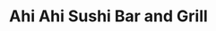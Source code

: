 ---
layout: place
title: "Ahi Ahi Sushi Bar and Grill"
permalink: /california/foothill-ranch/ahi-ahi-sushi-bar-and-grill.html
stateAbbr: CA
stateName: California
cityName: Foothill Ranch
seo:
  name: "Ahi Ahi Sushi Bar and Grill"
  type: Restaurant
  links: null
description: "Looking for sushi in Foothill Ranch, California? Check out Ahi Ahi Sushi Bar and Grill for a delightful Japanese dining experience. Enjoy a variety of sushi ..."
place_id: ChIJ48BuLeDp3IARRqab1Wuvfb4
photos:
  - name: >-
      places/ChIJ48BuLeDp3IARRqab1Wuvfb4/photos/AeeoHcIc1LW25LESVpD2jqrTQkkVVR-rvL9hIHoWdPA7zr2cN1LCqWANQ4dbfTwmJEIr9kj6vGBKCbLGhFjos9-aOO_4vfOkAsTESDyBcdg2GTnlPOuMJa_BVp55OC1AET251dvcgY_Q3YqoErwJqFOnzQSPYXNjc8HP1UE1gxoVRvL1Thy7nruhD4CmQgWl3T1NKo-7XOb0h69VcuXuVgYyDT4O2l-FDIOoGRfK5kBp3qRZptiRSXLlG3gs2ZQas4lUx9G7r0cJLmnTsiTQygBvDazHKia_1YedZqTB7hbcELUKDj34OIzLTH4IP9_7BCOovpGCbA5bMzWLIJUw72ClTUlXfBwB-wwO3hXSLRYYUQjp-s1ajzq6aTXjg276vbYlj0m3yqITRD1PRnu0-watck_onlGzvoEI9RcPKm7TuBhl616Z
    widthPx: 4000
    heightPx: 3000
    authorAttributions:
      - displayName: Nate Buell
        uri: https://maps.google.com/maps/contrib/109823510802950694424
        photoUri: >-
          https://lh3.googleusercontent.com/a-/ALV-UjUJVWgwWCSfHKYMrZzvINvvp2cottSFiXVbOW4Cg5bMV7tGPG8NNA=s100-p-k-no-mo
    flagContentUri: >-
      https://www.google.com/local/imagery/report/?cb_client=maps_api_places.places_api&image_key=!1e10!2sCIHM0ogKEICAgIDalrHBzQE&hl=en-US
    googleMapsUri: >-
      https://www.google.com/maps/place//data=!3m4!1e2!3m2!1sCIHM0ogKEICAgIDalrHBzQE!2e10!4m2!3m1!1s0x80dce9e02d6ec0e3:0xbe7daf6bd59ba646
  - name: >-
      places/ChIJ48BuLeDp3IARRqab1Wuvfb4/photos/AeeoHcKYvppOGUmcqvBn1i5yV-h5cJIym6HzLXoFYaGT1OKomRv2_QWrp_DkGsmfWWWe1d45lP1FVzhMnCUaJ5k60f5fEMaYx9m4q_9Y5Y2_iwuC2uzCDSu-ZVN-ZeRm7TjoUuc5NeVBxVDIN7-hCGZKkz-Q0mxQuvdXKGMzjDSKD-d0HZGLq8Qjr4tbWiQovRVbS0t_E0R22I-EFp7VcAlz-h1IGjnS4U0J785inyL5qxKbX3mdB6ANo3M1-fn2ILexW_TJaSDQvmCUEZ6Xp11ikc0e8jFBG1MMU6WUeP8OyShvgg
    widthPx: 957
    heightPx: 524
    authorAttributions:
      - displayName: Ahi Ahi Sushi Bar and Grill
        uri: https://maps.google.com/maps/contrib/106187875914487415533
        photoUri: >-
          https://lh3.googleusercontent.com/a-/ALV-UjUva4kZjgAojx_n77_s2H_6WPUJqNC8pLzGgXvSXwEwImM5ztk=s100-p-k-no-mo
    flagContentUri: >-
      https://www.google.com/local/imagery/report/?cb_client=maps_api_places.places_api&image_key=!1e10!2sAF1QipPauApGj4pssDAi6MM7wMiurLnRKKNbTvb_ixX_&hl=en-US
    googleMapsUri: >-
      https://www.google.com/maps/place//data=!3m4!1e2!3m2!1sAF1QipPauApGj4pssDAi6MM7wMiurLnRKKNbTvb_ixX_!2e10!4m2!3m1!1s0x80dce9e02d6ec0e3:0xbe7daf6bd59ba646
  - name: >-
      places/ChIJ48BuLeDp3IARRqab1Wuvfb4/photos/AeeoHcICObDbAbO699uTrx8p-LA2HE8rWJVtaMdw14uYZCFTvYgo8zySXDe7DKar9LGEEeB6px6eGX1x29dfx1Y148OMzG4o4KkTz8lXvUu3n4ij6RWRSbREJLxFz7dVgX01k-n-R2U-Iux8n0P48f25y2d6wiX7wsMXmrg8-BhRIz8AZvBhxBMVA-J6wYyID63dwrLCrpLPS8OWzMMe38DcH-8VwaT35jjcIeIzbhvRn1msMUXeHOHsAXFSpotZTJKQzpFjmYOe4r4YwaYTN3SBIVAXtf973_rbkyR8u_S5GKiFvw
    widthPx: 4032
    heightPx: 3024
    authorAttributions:
      - displayName: Ahi Ahi Sushi Bar and Grill
        uri: https://maps.google.com/maps/contrib/102849631606456701189
        photoUri: >-
          https://lh3.googleusercontent.com/a/ACg8ocL8tiTNK7bjt6BEVf76saTHPHBK5U8T73_GrDAqmJ2IjXDBRQ=s100-p-k-no-mo
    flagContentUri: >-
      https://www.google.com/local/imagery/report/?cb_client=maps_api_places.places_api&image_key=!1e10!2sAF1QipNE1KkKEUh7ZGq__Fa0Xa3OeMefdCjNS9vowW8m&hl=en-US
    googleMapsUri: >-
      https://www.google.com/maps/place//data=!3m4!1e2!3m2!1sAF1QipNE1KkKEUh7ZGq__Fa0Xa3OeMefdCjNS9vowW8m!2e10!4m2!3m1!1s0x80dce9e02d6ec0e3:0xbe7daf6bd59ba646
  - name: >-
      places/ChIJ48BuLeDp3IARRqab1Wuvfb4/photos/AeeoHcJl4tQlxO3m1Kgpkq098IVF6sOON-UKOwkjQvcjwhp6eEkNa9CBPNnst-c01d6kVeZUflxl0U_5XvNetLO-8-iUCE2H4c6iK8rWLEwEBi2McbP0gjx42_LYxecVKVzoHEOPQbucum8b9jjJLocB9NCuxuzliIh62amfQFBqItm_Y8VgFAQvaad4MYL3nHvkhrXnlM4dUZmfgFGzpdIKft9tMGtVW0RPsGRh8xpE-ixk6PY8KS_VZTxK7E09iQa7wOsbA-ap2dAH1Bk8A2303WTWY3sdM1KVThJFMUksMLlioESV5TnEku-fg776UoTypZAM2PqMhkp_Jft3RO6c66R4D42KL4CARGwzjWUO8b3GNLSWZwYpBAZ7bO5IRJ5zixJq0UHjiH75QVNs9wtVYrFdgqeIA2BT2b_94Tw7r7pVmWY
    widthPx: 4032
    heightPx: 2268
    authorAttributions:
      - displayName: Esther Palacios
        uri: https://maps.google.com/maps/contrib/102186433012945145523
        photoUri: >-
          https://lh3.googleusercontent.com/a-/ALV-UjXs67M7TovThFKkjXVvTFPLoHlM4tTkF-O86WMwZP3jrSYxXSc_YQ=s100-p-k-no-mo
    flagContentUri: >-
      https://www.google.com/local/imagery/report/?cb_client=maps_api_places.places_api&image_key=!1e10!2sCIHM0ogKEICAgIDm47712AE&hl=en-US
    googleMapsUri: >-
      https://www.google.com/maps/place//data=!3m4!1e2!3m2!1sCIHM0ogKEICAgIDm47712AE!2e10!4m2!3m1!1s0x80dce9e02d6ec0e3:0xbe7daf6bd59ba646
  - name: >-
      places/ChIJ48BuLeDp3IARRqab1Wuvfb4/photos/AeeoHcIj4hkbvxdi_RPmgZLgCBj0JWe6-ICzrTGssPqNcZH5ow_Wd_u8jki3kT3mbcjN0eVTmZRHtLcVIZpUwE-Jc0cKjqF48ng0qRn0VVsQAXqMTiwGB6_32U5OI-on5cam6UahdVFf6mgii1yVdJ1OIk5BOKY6mzsRQSjqi9d5wbCnxMwoPM3-5ugwrectOczYADlD9rjRPbm_By9cCq3Y0sxq5ySxKFoC8bNaGc64lIMlgT6pn7sYYXultOxxMRQXZ_kEYdmGk1gNATwJ4RUJ4fpTamIxKXjvVGn59FNhDNQNnGzzpIxLGzby3J7yt3Ff87MSJmrI33TUDH3EE_dgjUr7L1beKY4lZJoxEW8-edBT8mib4ywrRvLUnfr3_czVsMVhhkCX9MeoVFtxSd-QUYzSxEsRg8A2tsylLLQM6ltydZfcPOGGASlsM8qfCz6F
    widthPx: 3000
    heightPx: 4000
    authorAttributions:
      - displayName: Richard Bostwick (theOCkid65)
        uri: https://maps.google.com/maps/contrib/110338663474047815288
        photoUri: >-
          https://lh3.googleusercontent.com/a-/ALV-UjVflioTlSTFDmXmCP3DBL2jZAvRQVmUfLEKa-Tl8d3mK33-seS-Hw=s100-p-k-no-mo
    flagContentUri: >-
      https://www.google.com/local/imagery/report/?cb_client=maps_api_places.places_api&image_key=!1e10!2sCIABIhADydmY9iNXCWeebY4ACezv&hl=en-US
    googleMapsUri: >-
      https://www.google.com/maps/place//data=!3m4!1e2!3m2!1sCIABIhADydmY9iNXCWeebY4ACezv!2e10!4m2!3m1!1s0x80dce9e02d6ec0e3:0xbe7daf6bd59ba646
  - name: >-
      places/ChIJ48BuLeDp3IARRqab1Wuvfb4/photos/AeeoHcJT9E2ljEc6wEwxPDHIrGmpabAOBpjFwOdtKv9TQHFCzZNqP5Ku1RErUADrGSxSyOSVY442xBjqzK5P5Jen_XYwSTHtG8nEj8NEeDXDbHzpkRtGYTTuwE_Ngz9BySiRSJr_IUYd1kcMZLpJAZg1hdY4mbpN_4xZcBJ7OIBwphLQks9d_vW-J-hCpdMY81qLvX2YieDrxDKQrxURQ0TMkxorbhRQhnuQHQNjGANK4ocB4MsPYNZEym-nlIO44TDWXKh9xppgwif7nx1H9HD5nNJgKYtPQGc9df4OZzPHcdVCbnKkE-UTclYOp7TabRT9DcNI03YrrhbjsOvQ_hhWVBnkR4l82r4juSmw1ERQJclEKdS4jE5bTgLd2rP8sYuwLfywIY1t7TOAFYuLWUe2U5Q33q5ixa8TYPucsytF05mlUA
    widthPx: 4080
    heightPx: 3072
    authorAttributions:
      - displayName: Abe Li
        uri: https://maps.google.com/maps/contrib/102423513259919606187
        photoUri: >-
          https://lh3.googleusercontent.com/a-/ALV-UjVRkC0l8lq3jJEjxsIMnnzgFkoX3up4FGNKAkUm5GbFHiQSZj4jIw=s100-p-k-no-mo
    flagContentUri: >-
      https://www.google.com/local/imagery/report/?cb_client=maps_api_places.places_api&image_key=!1e10!2sCIHM0ogKEICAgICJ0oTkWw&hl=en-US
    googleMapsUri: >-
      https://www.google.com/maps/place//data=!3m4!1e2!3m2!1sCIHM0ogKEICAgICJ0oTkWw!2e10!4m2!3m1!1s0x80dce9e02d6ec0e3:0xbe7daf6bd59ba646
  - name: >-
      places/ChIJ48BuLeDp3IARRqab1Wuvfb4/photos/AeeoHcJ2PbjhGXIDnQGC38Rq8sqTxFejYHw2LDXRryMy0IbBozwk-PKP7pxO-gClQv9ONl8UMLBHj-CVM4FhtAJuVFmP4Sp7cUT5yGZVSX5SlEb8o0O2s7ZjZ1bvtNZ7nVuoa7jN-moIut8VqBbJ16ONF2By_M5fDhKvv-IF4EZL_ZTyFE95bC2VVbGy9G37raVj0QexGQ5yVobgJqg1h2sd3RaqOXGNax1GjCR--Snrf9eFBZbNzwaGSP51Tc2he3cTTenDxXIoHbGIrK8J4URamRnt_0RRJIzKkTSzbQHjBSGtCxP4axBjsf8oMyhIEglwFdCJnQLEyhvO7KGqOaUGCb6-dijWonmEfTGDstzVJ8B5pdPbhUhnFWk-T4lmRZQvk8heFBMkdkOHwjKxnj-AO5yPma84oO0er9v-_cA-HlPIJg
    widthPx: 4032
    heightPx: 2268
    authorAttributions:
      - displayName: Paul Baker
        uri: https://maps.google.com/maps/contrib/108493646420723799537
        photoUri: >-
          https://lh3.googleusercontent.com/a/ACg8ocJ8o4gFCMJI8nBsp9PEpukF0-qlQuF7FU_Es2krVkFNpr57OA=s100-p-k-no-mo
    flagContentUri: >-
      https://www.google.com/local/imagery/report/?cb_client=maps_api_places.places_api&image_key=!1e10!2sCIHM0ogKEICAgIDxv-yPfQ&hl=en-US
    googleMapsUri: >-
      https://www.google.com/maps/place//data=!3m4!1e2!3m2!1sCIHM0ogKEICAgIDxv-yPfQ!2e10!4m2!3m1!1s0x80dce9e02d6ec0e3:0xbe7daf6bd59ba646
  - name: >-
      places/ChIJ48BuLeDp3IARRqab1Wuvfb4/photos/AeeoHcK8azvb4QtKbG1XskdZKpxs-abJEUPXaRs4axZIG7pDLWdDCyMbdbFIKz4L9-BUlCgwCWMlDS8Gc7Moq45X-OXO-vkO-FXOgIAtfGf73wowBEVVUhPIs31r97Ef7eoA2ZPV8-MGTDkYx0w3WumYCcN5Neuis_MVFB8QIBtFypVlCMMJlFu0tNo2zOcqp7QM6t1cTU3ejB0t-Bc6dCKJY8uPtMA4I3vxO4yeB2aFh7Y0ml2nk2uFEKCr3GsQJf8wvtNYSwlgjuTjCQEmQ3rhPuYTZS7ZcRR1yUIUeyzWmyzvuA
    widthPx: 1275
    heightPx: 2100
    authorAttributions:
      - displayName: Ahi Ahi Sushi Bar and Grill
        uri: https://maps.google.com/maps/contrib/102849631606456701189
        photoUri: >-
          https://lh3.googleusercontent.com/a/ACg8ocL8tiTNK7bjt6BEVf76saTHPHBK5U8T73_GrDAqmJ2IjXDBRQ=s100-p-k-no-mo
    flagContentUri: >-
      https://www.google.com/local/imagery/report/?cb_client=maps_api_places.places_api&image_key=!1e10!2sAF1QipPwoBDwWIeSSNvLGzrke_g08f7P0xvFvRRo_MpQ&hl=en-US
    googleMapsUri: >-
      https://www.google.com/maps/place//data=!3m4!1e2!3m2!1sAF1QipPwoBDwWIeSSNvLGzrke_g08f7P0xvFvRRo_MpQ!2e10!4m2!3m1!1s0x80dce9e02d6ec0e3:0xbe7daf6bd59ba646
  - name: >-
      places/ChIJ48BuLeDp3IARRqab1Wuvfb4/photos/AeeoHcI5igb9qJCzgyR3fLmm1_KHriDzFMg4t9EuotXhb9x-ngngaYQejhZmJc5C-B9bm-4JvEs4PjRwrNTFtWJ_TZHwxEoU08uCrAtXiLGWnH6OwuJVrZCDXWUVvc-sXQAfYfRyrVSEj7QUn0MrrYyy30wdwy1XFIARrZu2U5XlcU0-4iHpl2ZJjxeO9TOENJpOep-KZJQXcROkk4jyF0yNzoypCQfMRE4jpq7VVO8YvimWnyIrKsgz74bT3LeYhviuvnYrXijPHDgnAG4z3mNqFzd8x89xGEUimaknJdk2pRQMAETbSYxzJS_1BkULHaYe10M5LG5rUEBYZaocTbTl5UaiwmEcmGeY5dzy-kNrvYFbsgq4rX7_xw3TxgxU67sb0QCra4uNESKmpi4ZVxaUC2PxljG4lJ3dD0e2T-A8dfFwMKng
    widthPx: 4032
    heightPx: 3024
    authorAttributions:
      - displayName: 。 dama
        uri: https://maps.google.com/maps/contrib/102455815361576498187
        photoUri: >-
          https://lh3.googleusercontent.com/a-/ALV-UjXDX91Rm-9qGkWxEKKTiyOifSZJTeGFaBpVULoYNPAeEPLU4hy5=s100-p-k-no-mo
    flagContentUri: >-
      https://www.google.com/local/imagery/report/?cb_client=maps_api_places.places_api&image_key=!1e10!2sCIHM0ogKEICAgIDZgvGh5wE&hl=en-US
    googleMapsUri: >-
      https://www.google.com/maps/place//data=!3m4!1e2!3m2!1sCIHM0ogKEICAgIDZgvGh5wE!2e10!4m2!3m1!1s0x80dce9e02d6ec0e3:0xbe7daf6bd59ba646
  - name: >-
      places/ChIJ48BuLeDp3IARRqab1Wuvfb4/photos/AeeoHcIcWZLhWT5f__a2S5EM2tl_hUykHSCg2OSSCwUybX8_IwEHqBqNqe-2zYgB5ww3TdWr-FeJK4NhO-fCfFOxwpqq9JQQPXvLlMNdd8bhYmYe-Xhw3NCnwX9qXjSLD1VqKvxNDN8glQO_DAr2aXUA8cbkQRVL0_lLKNxi2yonNMpL5pz1XapBNWcee3ZY3YBhWVsBNHV8DeCQIAqkmJaJZfLWskp1Ah-xn70STf3nOuxkxC1MNXA0QLzL9oS-l3p4QHKQv1UK43hKgCKS0UPK8q8n0Ar6UIo2mvT76h7pOzXHcBHcY_0YCaYRhsEoYoCmxWrYzmT3lgIbNjc7RYXVU8f14os7DzMWCOWqFkhcrPm_TEtvYQBlT_bVb8S3AJ5rlA2BJXtH8GUzpARB_sViP5kLABt47iNS9fPbOu2rqylQKQ
    widthPx: 4032
    heightPx: 2268
    authorAttributions:
      - displayName: Kevin Yazdi
        uri: https://maps.google.com/maps/contrib/110216941120039743520
        photoUri: >-
          https://lh3.googleusercontent.com/a-/ALV-UjWa2XQiQBDI8svUtgN86KJVrO1UfciAJzTS65QhAbhhTL45NCbRWQ=s100-p-k-no-mo
    flagContentUri: >-
      https://www.google.com/local/imagery/report/?cb_client=maps_api_places.places_api&image_key=!1e10!2sCIHM0ogKEICAgICWhI35PA&hl=en-US
    googleMapsUri: >-
      https://www.google.com/maps/place//data=!3m4!1e2!3m2!1sCIHM0ogKEICAgICWhI35PA!2e10!4m2!3m1!1s0x80dce9e02d6ec0e3:0xbe7daf6bd59ba646
address: '45 Auto Center Dr #120, Foothill Ranch, CA 92610, USA'
street: '45 Auto Center Dr #120'
city: Foothill Ranch
state: CA
zip: '92610'
country: USA
neighborhood: Foothill Ranch
latitude: '33.675569'
longitude: '-117.663114'
accessibility_options:
  wheelchairAccessibleParking: true
  wheelchairAccessibleEntrance: true
  wheelchairAccessibleRestroom: true
  wheelchairAccessibleSeating: true
business_status: OPERATIONAL
name: Ahi Ahi Sushi Bar and Grill
google_maps_links:
  directionsUri: >-
    https://www.google.com/maps/dir//''/data=!4m7!4m6!1m1!4e2!1m2!1m1!1s0x80dce9e02d6ec0e3:0xbe7daf6bd59ba646!3e0
  placeUri: https://maps.google.com/?cid=13726320116975248966
  writeAReviewUri: >-
    https://www.google.com/maps/place//data=!4m3!3m2!1s0x80dce9e02d6ec0e3:0xbe7daf6bd59ba646!12e1
  reviewsUri: >-
    https://www.google.com/maps/place//data=!4m4!3m3!1s0x80dce9e02d6ec0e3:0xbe7daf6bd59ba646!9m1!1b1
  photosUri: >-
    https://www.google.com/maps/place//data=!4m3!3m2!1s0x80dce9e02d6ec0e3:0xbe7daf6bd59ba646!10e5
primary_type: Sushi Restaurant
opening_hours:
  regular: null
  current: null
secondary_opening_hours:
  regular:
    weekdayDescriptions: null
    type: null
  current:
    weekdayDescriptions: null
    type: null
phone: null
price_level: null
price_range: null
rating: null
rating_count: 0
website: null
reviews: null
parking_options: null
payment_options: null
allow_dogs: null
curbside_pickup: null
delivery: null
dine_in: null
good_for_children: null
good_for_groups: null
good_for_sports: null
live_music: null
menu_for_children: null
outdoor_seating: null
reservable: null
restroom: null
serves_beer: null
serves_breakfast: null
serves_brunch: null
serves_cocktails: null
serves_coffee: null
serves_dinner: null
serves_dessert: null
serves_lunch: null
serves_vegetarian_food: null
serves_wine: null
takeout: null
summary: null

---